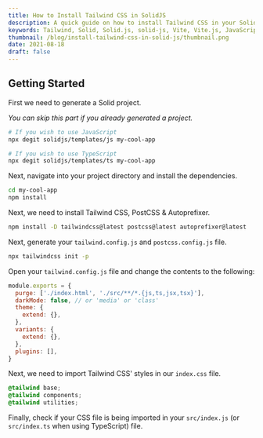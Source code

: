```yaml
---
title: How to Install Tailwind CSS in SolidJS
description: A quick guide on how to install Tailwind CSS in your SolidJS project.
keywords: Tailwind, Solid, Solid.js, solid-js, Vite, Vite.js, JavaScript, How To
thumbnail: /blog/install-tailwind-css-in-solid-js/thumbnail.png
date: 2021-08-18
draft: false
---
```


## Getting Started

First we need to generate a Solid project.

*You can skip this part if you already generated a project.*

```bash
# If you wish to use JavaScript
npx degit solidjs/templates/js my-cool-app

# If you wish to use TypeScript
npx degit solidjs/templates/ts my-cool-app
```

Next, navigate into your project directory and install the dependencies.

```bash
cd my-cool-app
npm install
```

Next, we need to install Tailwind CSS, PostCSS & Autoprefixer.

```bash
npm install -D tailwindcss@latest postcss@latest autoprefixer@latest
```

Next, generate your `tailwind.config.js` and `postcss.config.js` file.

```bash
npx tailwindcss init -p
```

Open your `tailwind.config.js` file and change the contents to the following:

```js
module.exports = {
  purge: ['./index.html', './src/**/*.{js,ts,jsx,tsx}'],
  darkMode: false, // or 'media' or 'class'
  theme: {
    extend: {},
  },
  variants: {
    extend: {},
  },
  plugins: [],
}
```

Next, we need to import Tailwind CSS' styles in our `index.css` file.

```css
@tailwind base;
@tailwind components;
@tailwind utilities;
```

Finally, check if your CSS file is being imported in your `src/index.js` (or `src/index.ts` when using TypeScript) file.